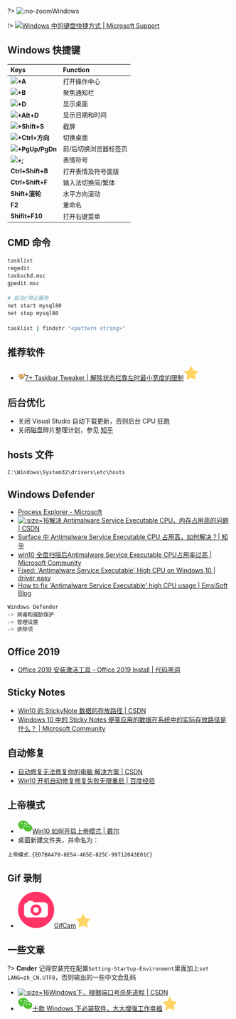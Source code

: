 ?> ![](https://notes.abelsu7.top/_media/windows.svg ':no-zoom')Windows

!> [![](https://notes.abelsu7.top/_media/windows.svg)Windows 中的键盘快捷方式 | Microsoft Support](https://support.microsoft.com/zh-cn/help/12445/windows-keyboard-shortcuts)

## Windows 快捷键

| Keys | Function |
| :-- | :-- |
| <img src='https://notes.abelsu7.top/keys/logo/win10.svg' data-no-zoom></img>**+A** | 打开操作中心 |
| <img src='https://notes.abelsu7.top/keys/logo/win10.svg' data-no-zoom></img>**+B** | 聚焦通知栏 |
| <img src='https://notes.abelsu7.top/keys/logo/win10.svg' data-no-zoom></img>**+D** | 显示桌面 |
| <img src='https://notes.abelsu7.top/keys/logo/win10.svg' data-no-zoom></img>**+Alt+D** | 显示日期和时间 |
| <img src='https://notes.abelsu7.top/keys/logo/win10.svg' data-no-zoom></img>**+Shift+S** | 截屏 |
| <img src='https://notes.abelsu7.top/keys/logo/win10.svg' data-no-zoom></img>**+Ctrl+方向** | 切换桌面 |
| <img src='https://notes.abelsu7.top/keys/logo/win10.svg' data-no-zoom></img>**+PgUp/PgDn** | 前/后切换浏览器标签页 |
| <img src='https://notes.abelsu7.top/keys/logo/win10.svg' data-no-zoom></img>**+;** | 表情符号 |
| **Ctrl+Shift+B** | 打开表情及符号面版 |
| **Ctrl+Shift+F** | 输入法切换简/繁体 |
| **Shift+滚轮** | 水平方向滚动 |
| **F2** | 重命名 |
| **Shifit+F10** | 打开右键菜单 |

## CMD 命令

```bash
tasklist
regedit
taskschd.msc
gpedit.msc

# 启动/停止服务
net start mysql80
net stop mysql80

tasklist | findstr "<pattern string>"
```

## 推荐软件

- [![](logo/tweaker.png ':size=16')7+ Taskbar Tweaker | 解除状态栏靠左时最小宽度的限制![](logo/star.svg)](https://rammichael.com/7-taskbar-tweaker)

## 后台优化

- 关闭 Visual Studio 自动下载更新，否则后台 CPU 狂跑
- 关闭磁盘碎片整理计划，参见 [知乎](https://zhuanlan.zhihu.com/p/26142096)

## hosts 文件

```powershell
C:\Windows\System32\drivers\etc\hosts
```

## Windows Defender

- [Process Explorer - Microsoft](https://docs.microsoft.com/en-us/sysinternals/downloads/process-explorer)
- [![](logo/csdn.ico ':size=16')解决 Antimalware Service Executable CPU，内存占用高的问题 | CSDN](https://blog.csdn.net/m0_37230651/article/details/80893639)
- [Surface 中 Antimalware Service Executable CPU 占用高，如何解决？| 知乎](https://www.zhihu.com/question/36613062)
- [win10 全盘扫描后Antimalware Service Executable CPU占用率过高 | Microsoft Community](https://answers.microsoft.com/zh-hans/protect/forum/all/win10/2eeba1c2-8292-49d4-ab06-e8bb4a712532)
- [Fixed: 'Antimalware Service Executable' High CPU on Windows 10 | driver easy](https://www.drivereasy.com/knowledge/antimalware-service-executable-high-disk-usage-windows-10-8-7-solved/)
- [How to fix 'Antimalware Service Executable' high CPU usage | EmsiSoft Blog](https://blog.emsisoft.com/en/28620/antimalware-service-executable/)

```bash
Windows Defender 
-> 病毒和威胁保护 
-> 管理设置 
-> 排除项
```

## Office 2019

- [Office 2019 安装激活工具 - Office 2019 Install | 代码黑洞](https://www.cd404.com/Software/16.html)

## Sticky Notes

- [Win10 的 StickyNote 数据的存放路径 | CSDN](https://blog.csdn.net/qq_16118075/article/details/88809464)
- [Windows 10 中的 Sticky Notes 便笺应用的数据在系统中的实际存放路径是什么？ | Microsoft Community](https://answers.microsoft.com/zh-hans/windows/forum/windows_10-files/windows10%E4%B8%AD%E7%9A%84sticky/6834b5b2-a6d0-4248-98e4-839e6f2e3a9a)

## 自动修复

- [自动修复无法修复你的电脑 解决方案 | CSDN](https://blog.csdn.net/Logicr/article/details/88686371)
- [Win10 开机自动修复修复失败无限重启 | 百度经验](https://jingyan.baidu.com/article/ed2a5d1f9f1e7309f7be176a.html)

## 上帝模式

- [![](logo/wechat.svg)Win10 如何开启上帝模式 | 戴尔](https://mp.weixin.qq.com/s/3S0LCo25pnwcbglsfDJJZA)
- 桌面新建文件夹，并命名为：

```
上帝模式.{ED7BA470-8E54-465E-825C-99712043E01C}
```

## Gif 录制

- [![](logo/gifcam.png ':size=16')GifCam![](logo/star.svg)](http://blog.bahraniapps.com/gifcam/#download)

## 一些文章

?> **Cmder** 记得安装完在配置`Setting-Startup-Environment`里面加上`set LANG=zh_CN.UTF8`，否则输出的一些中文会乱码

- [![](logo/csdn.ico ':size=16')Windows下，根据端口号杀死进程 | CSDN](https://blog.csdn.net/zh592677127/article/details/18617917)
- [![](logo/wechat.svg)十款 Windows 下必装软件，大大增强工作幸福![](logo/star.svg)](https://mp.weixin.qq.com/s/FspPYeiHF6-bmAClcpAVaw)



